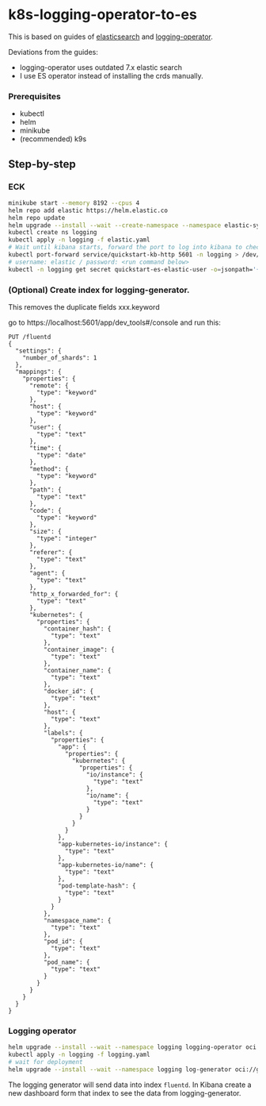# k8s-logging-operator-to-es

This is based on guides of [elasticsearch](https://www.elastic.co/guide/en/cloud-on-k8s/2.10/k8s-quickstart.html)
and [logging-operator](https://kube-logging.dev/docs/examples/es-nginx/).

Deviations from the guides:

* logging-operator uses outdated 7.x elastic search
* I use ES operator instead of installing the crds manually.

### Prerequisites

* kubectl
* helm
* minikube
* (recommended) k9s

## Step-by-step

### ECK

```bash
minikube start --memory 8192 --cpus 4
helm repo add elastic https://helm.elastic.co
helm repo update
helm upgrade --install --wait --create-namespace --namespace elastic-system elastic-operator elastic/eck-operator
kubectl create ns logging
kubectl apply -n logging -f elastic.yaml
# Wait until kibana starts, forward the port to log into kibana to check that is works
kubectl port-forward service/quickstart-kb-http 5601 -n logging > /dev/null &
# username: elastic / password: <run command below>
kubectl -n logging get secret quickstart-es-elastic-user -o=jsonpath='{.data.elastic}' | base64 --decode; echo
```

### (Optional) Create index for logging-generator.

This removes the duplicate fields xxx.keyword

go to https://localhost:5601/app/dev_tools#/console and run this:

```
PUT /fluentd
{
  "settings": {
    "number_of_shards": 1
  },
  "mappings": {
    "properties": {
      "remote": {
        "type": "keyword"
      },
      "host": {
        "type": "keyword"
      },
      "user": {
        "type": "text"
      },
      "time": {
        "type": "date"
      },
      "method": {
        "type": "keyword"
      },
      "path": {
        "type": "text"
      },
      "code": {
        "type": "keyword"
      },
      "size": {
        "type": "integer"
      },
      "referer": {
        "type": "text"
      },
      "agent": {
        "type": "text"
      },
      "http_x_forwarded_for": {
        "type": "text"
      },
      "kubernetes": {
        "properties": {
          "container_hash": {
            "type": "text"
          },
          "container_image": {
            "type": "text"
          },
          "container_name": {
            "type": "text"
          },
          "docker_id": {
            "type": "text"
          },
          "host": {
            "type": "text"
          },
          "labels": {
            "properties": {
              "app": {
                "properties": {
                  "kubernetes": {
                    "properties": {
                      "io/instance": {
                        "type": "text"
                      },
                      "io/name": {
                        "type": "text"
                      }
                    }
                  }
                }
              },
              "app-kubernetes-io/instance": {
                "type": "text"
              },
              "app-kubernetes-io/name": {
                "type": "text"
              },
              "pod-template-hash": {
                "type": "text"
              }
            }
          },
          "namespace_name": {
            "type": "text"
          },
          "pod_id": {
            "type": "text"
          },
          "pod_name": {
            "type": "text"
          }
        }
      }
    }
  }
}
```

### Logging operator

```bash
helm upgrade --install --wait --namespace logging logging-operator oci://ghcr.io/kube-logging/helm-charts/logging-operator
kubectl apply -n logging -f logging.yaml
# wait for deployment
helm upgrade --install --wait --namespace logging log-generator oci://ghcr.io/kube-logging/helm-charts/log-generator
```

The logging generator will send data into index `fluentd`. 
In Kibana create a new dashboard form that index to see the data from logging-generator. 

